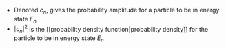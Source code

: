 - Denoted $c_n$, gives the probability amplitude for a particle to be in energy state $E_n$
- $|c_n|^2$ is the [[probability density function|probability density]] for the particle to be in energy state $E_n$ 